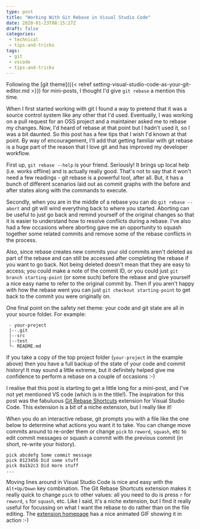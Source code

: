 ```yaml
---
type: post
title: "Working With Git Rebase in Visual Studio Code"
date: 2020-01-23T08:15:27Z
draft: false
categories:
 - technical
 - tips-and-tricks
tags:
 - git
 - vscode
 - tips-and-tricks
---
```


Following the [git theme]({{< relref setting-visual-studio-code-as-your-git-editor.md >}}) for mini-posts, I thought I'd give `git rebase` a mention this time.

When I first started working with git I found a way to pretend that it was a source control system like any other that I'd used. Eventually, I was working on a pull request for an OSS project and a maintainer asked me to rebase my changes. Now, I'd heard of rebase at that point but I hadn't used it, so I was a bit daunted. So this post has a few tips that I wish I'd known at that point. By way of encouragement, I'll add that getting familiar with git rebase is a huge part of the reason that I love git and has improved my developer workflow.

First up, `git rebase --help` is your friend. Seriously! It brings up local help (i.e. works offline) and is actually really good. That's not to say that it won't need a few readings - git rebase is a powerful tool, after all. But, it has a bunch of different scenarios laid out as commit graphs with the before and after states along with the commands to execute.

Secondly, when you are in the middle of a rebase you can do `git rebase --abort` and git will wind everything back to where you started. Aborting can be useful to just go back and remind yourself of the original changes so that it is easier to understand how to resolve conflicts during a rebase. I've also had a few occasions where aborting gave me an opportunity to squash together some related commits and remove some of the rebase conflicts in the process.

Also, since rebase creates new commits your old commits aren't deleted as part of the rebase and can still be accessed after completing the rebase if you want to go back. Not being deleted doesn't mean that they are easy to access; you could make a note of the commit ID, or you could just `git branch starting-point` (or some such) before the rebase and give yourself a nice easy name to refer to the original commit by. Then if you aren't happy with how the rebase went you can just `git checkout starting-point` to get back to the commit you were originally on.

One final point on the safety net theme: your code and git state are all in your source folder. For example:

```
 - your-project
 |--.git
 |--src
 |--test
 └- README.md
```

If you take a copy of the top project folder (`your-project` in the example above) then you have a full backup of the state of your code and commit history! It may sound a little extreme, but it definitely helped give me confidence to perform a rebase on a couple of occasions :-)

I realise that this post is starting to get a little long for a mini-post, and I've not yet mentioned VS code (which is in the title!). The inspiration for this post was the fabuluous  [Git Rebase Shortcuts](https://marketplace.visualstudio.com/items?itemName=trentrand.git-rebase-shortcuts) extension for Visual Studio Code. This extension is a bit of a niche extension, but I really like it!

When you do an interactive rebase, git prompts you with a file like the one below to determine what actions you want it to take. You can change move commits around to re-order them or change `pick` to `reword`, `squash`, etc to edit commit messages or squash a commit with the previous commit (in short, re-write your history).

```git-rebase
pick abcdefg Some commit message
pick 0123456 Did some stuff
pick 0a1b2c3 Did more stuff
...
```

Moving lines around in Visual Studio Code is nice and easy with the `Alt+Up/Down` key combination. The Git Rebase Shortcuts extension makes it really quick to change `pick` to other values: all you need to do is press `r` for `reword`, `s` for `squash`, etc. Like I said, it's a niche extension, but I find it really useful for focussing on what I want the rebase to do rather than on the file editing. The [extension homepage](https://marketplace.visualstudio.com/items?itemName=trentrand.git-rebase-shortcuts) has a nice animated GIF showing it in action :-)
